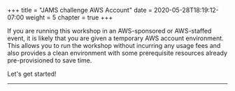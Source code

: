 +++
title = "JAMS challenge AWS Account"
date = 2020-05-28T18:19:12-07:00
weight = 5
chapter = true
+++

If you are running this workshop in an AWS-sponsored or AWS-staffed event, it is likely that you are given a temporary AWS account environment.  This allows you to run the workshop without incurring any usage fees and also provides a clean environment with some prerequisite resources already pre-provisioned to save time.

Let's get started!

___